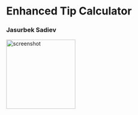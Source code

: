 <h1>Enhanced Tip Calculator</h1>
<h3>Jasurbek Sadiev</h3>
<img width="184" alt="screenshot" src="https://user-images.githubusercontent.com/99417899/207982438-f930f89a-86a6-4ad9-a193-3b69f560ada7.png">
